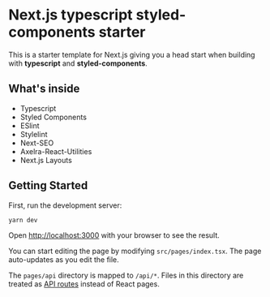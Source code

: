 # Next.js typescript styled-components starter
This is a starter template for Next.js giving you a head start when building with **typescript** and **styled-components**.

## What's inside
- Typescript
- Styled Components
- ESlint
- Stylelint
- Next-SEO
- Axelra-React-Utilities
- Next.js Layouts


## Getting Started

First, run the development server:

```bash
yarn dev
```

Open [http://localhost:3000](http://localhost:3000) with your browser to see the result.

You can start editing the page by modifying `src/pages/index.tsx`. The page auto-updates as you edit the file.

The `pages/api` directory is mapped to `/api/*`. Files in this directory are treated as [API routes](https://nextjs.org/docs/api-routes/introduction) instead of React pages.

